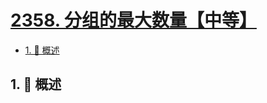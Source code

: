 # [2358. 分组的最大数量【中等】](https://github.com/tnotesjs/TNotes.leetcode/tree/main/notes/2358.%20%E5%88%86%E7%BB%84%E7%9A%84%E6%9C%80%E5%A4%A7%E6%95%B0%E9%87%8F%E3%80%90%E4%B8%AD%E7%AD%89%E3%80%91)

<!-- region:toc -->

- [1. 📝 概述](#1--概述)

<!-- endregion:toc -->

## 1. 📝 概述
